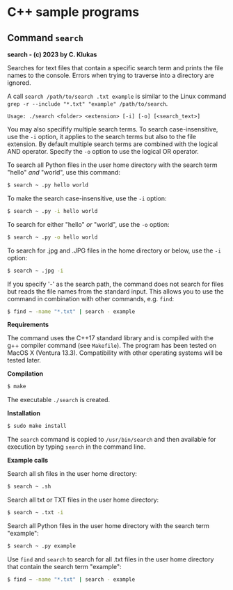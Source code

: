 # C++ sample programs

## Command `search`

**search - (c) 2023 by C. Klukas**

Searches for text files that contain a specific search term and prints the file names to the console.
Errors when trying to traverse into a directory are ignored.

A call `search /path/to/search .txt example` is similar to the Linux command `grep -r --include "*.txt" "example" /path/to/search`.

`Usage: ./search <folder> <extension> [-i] [-o] [<search_text>]`

You may also specifify multiple search terms. To search case-insensitive, use the `-i` option, it applies to the search terms but also to the file extension. By default multiple search terms are combined with the logical AND operator. Specify the `-o` option to use the logical OR operator.

To search all Python files in the user home directory with the search term "hello" *and* "world", use this command:

```bash
$ search ~ .py hello world
```

To make the search case-insensitive, use the `-i` option:

```bash
$ search ~ .py -i hello world
```

To search for either "hello" *or* "world", use the `-o` option:

```bash
$ search ~ .py -o hello world
```

To search for .jpg and .JPG files in the home directory or below, use the `-i` option:

```bash
$ search ~ .jpg -i
```

If you specify '-' as the search path, the command does not search for files but reads the file names from the standard input. This allows you to use the command in combination with other commands, e.g. `find`:

```bash
$ find ~ -name "*.txt" | search - example
```

**Requirements**

The command uses the C++17 standard library and is compiled with the g++ compiler command (see `Makefile`). 
The program has been tested on MacOS X (Ventura 13.3). Compatibility with other operating systems will be tested later.

**Compilation**

```bash
$ make
```

The executable `./search` is created.

**Installation**

```bash
$ sudo make install
```

The `search` command is copied to `/usr/bin/search` and then available for execution by typing `search` in the command line.

**Example calls**

Search all sh files in the user home directory:

```bash
$ search ~ .sh
```


Search all txt or TXT files in the user home directory:

```bash
$ search ~ .txt -i
```

Search all Python files in the user home directory with the search term "example":

```bash
$ search ~ .py example
```

Use `find` and `search` to search for all .txt files in the user home directory that contain the search term "example":

```bash
$ find ~ -name "*.txt" | search - example
```